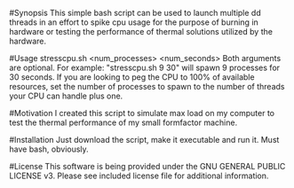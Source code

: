 #Synopsis
This simple bash script can be used to launch multiple dd threads in an effort to spike cpu 
usage for the purpose of burning in hardware or testing the performance of thermal solutions 
utilized by the hardware.

#Usage
stresscpu.sh <num_processes> <num_seconds>
Both arguments are optional.
For example: "stresscpu.sh 9 30" will spawn 9 processes for 30 seconds.  If you are looking to peg the 
CPU to 100% of available resources, set the number of processes to spawn to the number of 
threads your CPU can handle plus one.

#Motivation
I created this script to simulate max load on my computer to test the thermal performance of 
my small formfactor machine.

#Installation
Just download the script, make it executable and run it.  Must have bash, obviously.

#License
This software is being provided under the GNU GENERAL PUBLIC LICENSE v3. Please see included 
license file for additional information.
